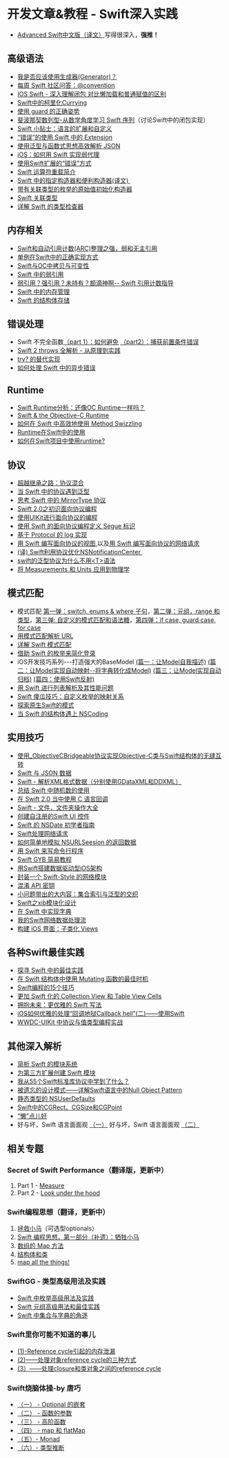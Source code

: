# 开发文章&教程 - Swift深入实践
- [Advanced Swift中文版（译文）][1]写得很深入，**强推！**

## 高级语法
- [我是否应该使用生成器(Generator)？][2]
- [每周 Swift 社区问答：@convention][3]
- [IOS Swift - 深入理解闭包 对比懒加载和普通赋值的区别][4]
- [Swift中的柯里化Currying][5]
- [使用 guard 的正确姿势][6]
- [斐波那契数列型-从数学角度学习 Swift 序列][7]（讨论Swift中的闭包实现）
- [Swift 小贴士：语言的扩展和自定义][8]
- [“错误”的使用 Swift 中的 Extension][9]
- [使用泛型与函数式思想高效解析 JSON][10]
- [iOS：如何用 Swift 实现弱代理][11]
- [使用Swift扩展的“错误”方式][12]
- [Swift 运算符重载简介][13]
- [Swift 中的指定构造器和便利构造器(译文) ][14]
- [带有关联类型的枚举的原始值初始化构造器][15]
- [Swift 关联类型][16]
- [详解 Swift 的类型检查器][17]

## 内存相关
- [Swift和自动引用计数(ARC)整理之强，弱和无主引用][18]
- [单例在Swift中的正确实现方式][19]
- [Swift与OC中拷贝与可变性][20]
- [Swift 中的弱引用][21]
- [弱引用？强引用？未持有？额滴神啊-- Swift 引用计数指导][22]
- [Swift 中的内存管理][23]
- [Swift 的结构体存储][24]

## 错误处理
- Swift 不完全函数[（part 1）：如何避免][25] [（part2）：捕获前置条件错误][26]
- [Swift 2 throws 全解析 - 从原理到实践][27]
- [try? 的替代实现][28]
- [如何处理 Swift 中的异步错误][29]

## Runtime
- [Swift Runtime分析：还像OC Runtime一样吗？][30]
- [Swift & the Objective-C Runtime][31]
- [如何在 Swift 中高效地使用 Method Swizzling][32]
- [Runtime在Swift中的使用][33]
- [如何在Swift项目中使用runtime?][34]

## 协议
- [超越继承之路：协议混合][35]
- [当 Swift 中的协议遇到泛型][36]
- [思考 Swift 中的 MirrorType 协议][37]
- [Swift 2.0之初识面向协议编程][38]
- [使用UIKit进行面向协议的编程][39]
- [使用 Swift 的面向协议编程定义 Segue 标识][40]
- [基于 Protocol 的 log 实现][41]
- [用 Swift 编写面向协议的视图][42],以及[用 Swift 编写面向协议的网络请求][43]
- [(译) Swift利用协议优化NSNotificationCenter ][44]
- [swift的泛型协议为什么不用\<T\>语法][45]
- [将 Measurements 和 Units 应用到物理学][46]

## 模式匹配
- 模式匹配 [第一弹：switch, enums & where 子句][47]，[第二弹：元组，range 和类型][48]，[第三弹: 自定义的模式匹配和语法糖][49]，[第四弹：if case, guard case, for case][50]
- [用模式匹配解析 URL][51]
- [详解 Swift 模式匹配][52]
- [借助 Swift 的枚举来简化登录][53]
- iOS开发技巧系列---打造强大的BaseModel [(篇一：让Model自我描述)][54] [(篇二：让Model实现自动映射--将字典转化成Model)][55] [(篇三：让Model实现自动归档)][56] [(篇四：使用Swift反射)][57]
- [用 Swift 进行列表解析及其性能问题][58]
- [Swift 傻瓜技巧：自定义枚举的映射关系][59]
- [探索原生Swift的模式][60]
- [当 Swift 的结构体遇上 NSCoding][61]

## 实用技巧
- [使用\_ObjectiveCBridgeable协议实现Objective-C类与Swift结构体的无缝互转][62]
- [Swift 与 JSON 数据][63]
- [Swift - 解析XML格式数据（分别使用GDataXML和DDXML）][64]
- [总结 Swift 中随机数的使用][65]
- [在 Swift 2.0 当中使用 C 语言回调][66]
- [Swift - 文件，文件夹操作大全][67]
- [创建自注册的Swift UI 控件][68]
- [Swift 的 NSDate 初学者指南][69]
- [Swift处理网络请求][70]
- [如何简单地模拟 NSURLSeesion 的返回数据][71]
- [用 Swift 来写命令行程序][72]
- [Swift GYB 简易教程][73]
- [用Swift搭建数据驱动型iOS架构][74]
- [封装一个 Swift-Style 的网络模块][75]
- [混淆 API 密钥][76]
- [小问题带出的大内容：集合索引与泛型的交织][77]
- [Swift之xib模块化设计][78]
- [在 Swift 中实现字典][79]
- [我的Swift网络数据处理流][80]
- [构建 iOS 界面：子类化 Views][81]

## 各种Swift最佳实践
- [探寻 Swift 中的最佳实践][82]
- [在 Swift 结构体中使用 Mutating 函数的最佳时机][83]
- [Swift编程的15个技巧][84]
- [更加 Swift 化的 Collection View 和 Table View Cells][85]
- [拥抱未来：更优雅的 Swift 写法][86]
 - [iOS如何优雅的处理“回调地狱Callback hell”(二)——使用Swift][87]
- [WWDC-UIKit 中协议与值类型编程实战][88]

## 其他深入解析
- [简析 Swift 的模块系统][89]
- [为第三方扩展创建 Swift 模块][90]
- [我从55个Swift标准库协议中学到了什么？][91]
- [被遗忘的设计模式——详解Swift语言中的Null Object Pattern][92]
- [静态类型的 NSUserDefaults][93]
- [Swift中的CGRect、CGSize和CGPoint][94]
- [“懒”点儿好][95]
- 好与坏，Swift 语言面面观 [（一）][96] 好与坏，Swift 语言面面观 [（二）][97]

## 相关专题
### Secret of Swift Performance（翻译版，更新中）
1. Part 1 - [Measure][98]
2. Part 2 - [Look under the hood][99]

### Swift编程思想（翻译，更新中）
1. [拯救小马][100]（可选型optionals）
2. [Swift 编程思想，第一部分（补遗）：牺牲小马][101]
2. [数组的 Map 方法][102]
3. [结构体和类][103]
1. [map all the things!][104]

### SwiftGG - 类型高级用法及实践
- [Swift 中枚举高级用法及实践][105]
- [Swift 元组高级用法和最佳实践][106]
- [Swift 中集合与字典的角逐][107]

### Swift里你可能不知道的事儿
- [(1)-Reference cycle引起的内存泄漏][108]
- [(2)——处理对象reference cycle的三种方式][109]
- [(3）——处理closure和类对象之间的reference cycle][110]

### Swift烧脑体操-by 唐巧
- [（一） - Optional 的嵌套][111]
- [（二） - 函数的参数][112]
- [（三） - 高阶函数][113]
- [（四） - map 和 flatMap][114]
- [（五）- Monad][115]
- [（六）- 类型推断][116]

[1]:	http://www.jianshu.com/p/18744b078508 "Advanced Swift中文版"
[2]:	http://swift.gg/2016/04/14/should-i-be-using-a-generator-or-not/ "我是否应该使用生成器(Generator)？"
[3]:	http://swift.gg/2016/05/18/swift-qa-2016-05-18/ "每周 Swift 社区问答：@convention"
[4]:	http://blog.csdn.net/zimo2013/article/details/50073691 "IOS_Swift_深入理解闭包 对比懒加载和普通赋值的区别"
[5]:	http://segmentfault.com/a/1190000004340919 "Swift中的柯里化Currying"
[6]:	http://swift.gg/2016/02/14/swift-guard-radix/ "使用 guard 的正确姿势"
[7]:	http://swift.gg/2015/12/04/the-fibonacci-sequencetype/ "斐波那契数列型-从数学角度学习 Swift 序列"
[8]:	http://www.cocoachina.com/swift/20151223/14774.html
[9]:	http://swift.gg/2016/05/16/using-swift-extensions/ "“错误”的使用 Swift 中的 Extension"
[10]:	http://codebuild.me/2015/09/14/efficient-json-in-swift-with-functional-concepts-and-generics/
[11]:	http://swift.gg/2016/01/19/ios-weak-delegates-swift/ "iOS：如何用 Swift 实现弱代理"
[12]:	http://geek.csdn.net/news/detail/67296 "使用Swift扩展的“错误”方式"
[13]:	http://swift.gg/2016/04/19/operator-overloading-swift/ "Swift 运算符重载简介"
[14]:	http://www.jianshu.com/p/22e666332f01 "Swift 中的指定构造器和便利构造器 [译文]"
[15]:	http://swift.gg/2016/07/11/associated-types-enum-raw-value-initializers/ "带有关联类型的枚举的原始值初始化构造器"
[16]:	http://swift.gg/2016/08/01/swift-associated-types/ "Swift 关联类型"
[17]:	http://manjusaka.itscoder.com/2016/08/02/%E8%AF%A6%E8%A7%A3Swift%E7%9A%84%E7%B1%BB%E5%9E%8B%E6%A3%80%E6%9F%A5%E5%99%A8/ "详解 Swift 的类型检查器"
[18]:	http://www.devtf.cn/?p=462
[19]:	http://www.devtf.cn/?p=937
[20]:	http://649395594.github.io/blog/2015/12/23/swiftyu-oczhong-kao-bei-yu-ke-bian-xing/ "Swift与OC中拷贝与可变性"
[21]:	http://swift.gg/2015/12/28/friday-qa-2015-12-11-swift-weak-references/ "Friday Q&A 2015-12-11：Swift 中的弱引用"
[22]:	http://www.cocoachina.com/swift/20160202/15182.html
[23]:	http://forrestchang.github.io/2016/04/15/swift-arc-notes/
[24]:	http://swift.gg/2016/06/08/friday-qa-2016-01-29-swift-struct-storage/ "Friday Q&A 2016-01-29: Swift 的结构体存储"
[25]:	http://www.cocoachina.com/swift/20160321/15729.html
[26]:	http://www.cocoachina.com/swift/20160323/15751.html
[27]:	http://www.ibm.com/developerworks/cn/mobile/mo-cn-swift/index.html "Swift 2 throws 全解析 - 从原理到实践"
[28]:	http://swift.gg/2015/10/13/alternatives-to-try-swiftlang/ "try? 的替代实现"
[29]:	http://swift.gg/2016/02/16/async-errors/ "如何处理 Swift 中的异步错误"
[30]:	http://mp.weixin.qq.com/s?__biz=MzA3ODg4MDk0Ng==&mid=403153173&idx=1&sn=c631f95b28a0eb4b842a9494e43a30e5
[31]:	http://nshipster.cn/swift-objc-runtime/ "Swift & the Objective-C Runtime"
[32]:	http://swift.gg/2016/03/29/effective-method-swizzling-with-swift/ "如何在 Swift 中高效地使用 Method Swizzling"
[33]:	https://github.com/icepy/_posts/issues/8
[34]:	http://icetime17.github.io/2016/07/03/2016-07/iOS-%E5%A6%82%E4%BD%95%E5%9C%A8Swift%E9%A1%B9%E7%9B%AE%E4%B8%AD%E4%BD%BF%E7%94%A8runtime/ "iOS --- 如何在Swift项目中使用runtime?"
[35]:	http://chengway.in/chao-yue-ji-cheng-zhi-lu-xie-yi-hun-he/
[36]:	http://chengway.in/dang-swift-zhong-de-fan-xing-yu-dao-xie-yi/
[37]:	http://segmentfault.com/a/1190000004388185 "思考 Swift 中的 MirrorType 协议"
[38]:	http://www.swiftyper.com/Swift/introducing-protocol-oriented-programming-in-swift-2.html "Swift 2.0之初识面向协议编程"
[39]:	http://www.cocoachina.com/ios/20151208/14581.html
[40]:	http://swift.gg/2016/02/01/protocol-oriented-segue-identifiers-swift/ "使用 Swift 的面向协议编程定义 Segue 标识"
[41]:	http://www.cocoachina.com/swift/20160118/14935.html
[42]:	http://swift.gg/2016/06/01/protocol-oriented-views-in-swift/ "用 Swift 编写面向协议的视图"
[43]:	http://swift.gg/2016/06/03/protocol-oriented-networking-in-swift/ "用 Swift 编写面向协议的网络请求"
[44]:	http://www.jianshu.com/p/35fed6082b01 "[译]Swift利用协议优化NSNotificationCenter"
[45]:	http://www.jianshu.com/p/ef4a9b56f951 "swift的泛型协议为什么不用<T>语法"
[46]:	http://swift.gg/2016/08/11/unitproduct/ "将 Measurements 和 Units 应用到物理学"
[47]:	https://chengway.in/mo-shi-pi-pei-di-yi-dan-switch-enums-where-zi-ju/ "模式匹配第一弹：switch, enums & where 子句"
[48]:	https://chengway.in/mo-shi-pi-pei-di-er-dan-yuan-zu-range-he-lei-xing/ "模式匹配第二弹：元组，range 和类型"
[49]:	https://chengway.in/mo-shi-pi-pei-di-san-dan-zi-ding-yi-de-mo-shi-pi-pei-he-yu-fa-tang/ "模式匹配第三弹: 自定义的模式匹配和语法糖"
[50]:	https://chengway.in/mo-shi-pi-pei-di-si-dan-if-case-guard-case-for-case/ "模式匹配第四弹：if case, guard case, for case"
[51]:	http://swift.gg/2015/09/15/urls-and-pattern-matching/
[52]:	http://swift.gg/2015/10/27/swift-pattern-matching-in-detail/ "详解 Swift 模式匹配"
[53]:	https://realm.io/cn/news/david-east-simplifying-login-swift-enums/ "借助 Swift 的枚举来简化登录"
[54]:	http://www.jianshu.com/p/53b1e5785b24 "iOS开发技巧系列---打造强大的BaseModel(篇一：让Model自我描述)"
[55]:	http://www.jianshu.com/p/7d94e49297b6 "iOS开发技巧系列---打造强大的BaseModel(篇二：让Model实现自动映射--将字典转化成Model)"
[56]:	http://www.jianshu.com/p/afe92d90c563 "iOS开发技巧系列---打造强大的BaseModel(篇三：让Model实现自动归档)"
[57]:	http://www.jianshu.com/p/2a7176f3f879 "iOS开发技巧系列---打造强大的BaseModel(篇四：使用Swift反射)"
[58]:	http://swift.gg/2015/10/29/list-comprehensions-and-performance-with-swift/ "用 Swift 进行列表解析及其性能问题"
[59]:	http://swift.gg/2016/06/13/stupid-swift-tricks-5-enums/ "Swift 傻瓜技巧：自定义枚举的映射关系"
[60]:	https://www.sdk.cn/news/4006
[61]:	https://chengway.in/dang-swift-de-jie-gou-ti-yu-shang-nscoding/
[62]:	http://southpeak.github.io/blog/2015/10/26/objectivecbridgeable-protocol-for-objectivec-class-and-swift-struct/
[63]:	http://swiftcafe.io/2015/07/18/swift-json/
[64]:	http://www.hangge.com/blog/cache/detail_646.html
[65]:	http://www.cocoachina.com/swift/20151013/13624.html
[66]:	http://swift.gg/2015/11/11/c-callbacks-in-swift/ "在 Swift 2.0 当中使用 C 语言回调"
[67]:	http://www.hangge.com/blog/cache/detail_527.html "Swift - 文件，文件夹操作大全"
[68]:	http://www.devtf.cn/?p=1162 "创建自注册的Swift UI 控件"
[69]:	http://swift.gg/2015/12/14/a-beginners-guide-to-nsdate-in-swift/ "Swift 的 NSDate 初学者指南"
[70]:	https://github.com/icepy/_posts/issues/10 "每周练习：Swift处理网络请求"
[71]:	http://swift.gg/2016/01/22/an-easy-way-to-stub-nsurlsession/ "如何简单地模拟 NSURLSeesion 的返回数据"
[72]:	http://swift.gg/2016/03/28/command-line-utilities-in-swift/ "用 Swift 来写命令行程序"
[73]:	http://swift.gg/2016/03/04/a-short-swift-gyb-tutorial/ "Swift GYB 简易教程"
[74]:	http://mrpeak.cn/blog/swift-dda/ "用Swift搭建数据驱动型iOS架构"
[75]:	http://www.jianshu.com/p/933c175d0fc6 "封装一个 Swift-Style 的网络模块"
[76]:	http://swift.gg/2016/07/04/obscuring-api-keys/ "混淆 API 密钥"
[77]:	http://www.jianshu.com/p/122e1df2fd26 "小问题带出的大内容：集合索引与泛型的交织"
[78]:	http://www.cocoachina.com/swift/20160728/17218.html
[79]:	http://swift.gg/2016/08/08/implementing-dictionary-in-swift/ "在 Swift 中实现字典"
[80]:	https://www.tsusolo.com/2016/08/02/swift-network-flow.html?hmsr=toutiao.io&utm_medium=toutiao.io&utm_source=toutiao.io
[81]:	http://swift.gg/2016/08/16/building-ios-interfaces-subclassing-views/ "构建 iOS 界面：子类化 Views"
[82]:	https://realm.io/cn/news/gotocph-ash-furrow-best-practices-swift/ "探寻 Swift 中的最佳实践"
[83]:	http://swift.gg/2016/02/06/when-to-use-mutating-functions-in-swift-structs/ "在 Swift 结构体中使用 Mutating 函数的最佳时机"
[84]:	http://geek.csdn.net/news/detail/58593
[85]:	http://swift.gg/2016/02/02/being-swifty-with-collection-view-and-table-view-cells/ "更加 Swift 化的 Collection View 和 Table View Cells"
[86]:	https://realm.io/cn/news/doios-daniel-steinberg-ready-for-the-future/ "拥抱未来：更优雅的 Swift 写法"
[87]:	http://www.jianshu.com/p/deb65d0a6b8c "iOS如何优雅的处理“回调地狱Callback hell”(二)——使用Swift"
[88]:	http://www.jianshu.com/p/0d2fab095ae2 "WWDC-UIKit 中协议与值类型编程实战"
[89]:	http://www.cocoachina.com/industry/20140621/8904.html
[90]:	http://andelf.github.io/blog/2015/01/23/swift-3rd-library-install-as-swift-modules/
[91]:	http://www.cocoachina.com/swift/20160107/14868.html
[92]:	http://www.csdn.net/article/2015-11-17/2826234-null-object-pattern-in-swift
[93]:	http://swift.gg/2016/02/17/nsuserdefaults-static/ "静态类型的 NSUserDefaults"
[94]:	http://www.jianshu.com/p/da3c2c30e072 "Swift中的CGRect、CGSize和CGPoint"
[95]:	http://swift.gg/2016/03/25/being-lazy/ "“懒”点儿好"
[96]:	http://swift.gg/2016/07/20/good-swift-bad-swift-part-1/ "好与坏，Swift 语言面面观（一）"
[97]:	http://swift.gg/2016/07/25/good-swift-bad-swift-part-2/ "好与坏，Swift 语言面面观（二）"
[98]:	http://southpeak.github.io/blog/2015/11/05/secret-of-swift-performance-part-1/
[99]:	http://southpeak.github.io/blog/2015/11/05/secret-of-swift-performance-part-2/
[100]:	http://swift.gg/2015/09/29/thinking-in-swift-1/ "Swift 编程思想，第一部分：拯救小马"
[101]:	http://swift.gg/2016/03/21/thinking-in-swift-1-addendum/ "Swift 编程思想，第一部分（补遗）：牺牲小马"
[102]:	http://swift.gg/2015/10/09/thinking-in-swift-2/ "Swift 编程思想，第二部分：数组的 Map 方法"
[103]:	http://alisoftware.github.io/swift/2015/10/03/thinking-in-swift-3/ "Swift编程思想第三部分：结构体和类"
[104]:	http://swift.gg/2015/10/22/thinking-in-swift-4/ "Swift 编程思想 Part 4：map all the things!"
[105]:	http://swift.gg/2015/11/20/advanced-practical-enum-examples/ "Swift 中枚举高级用法及实践"
[106]:	http://swift.gg/2015/10/10/tuples-swift-advanced-usage-best-practices/ "Swift 元组高级用法和最佳实践"
[107]:	http://swift.gg/2016/01/20/sets-vs-dictionaries-smackdown-in-swiftlang/ "Swift 中集合与字典的角逐"
[108]:	http://segmentfault.com/a/1190000004331260 "Swift里你可能不知道的事儿(1)-Reference cycle引起的内存泄漏"
[109]:	http://segmentfault.com/a/1190000004345727 "Swift里你可能不知道的事儿(2)——处理对象reference cycle的三种方式"
[110]:	https://segmentfault.com/a/1190000004584432 "Swift里你可能不知道的事儿（3）——处理closure和类对象之间的reference cycle"
[111]:	http://www.infoq.com/cn/articles/swift-brain-gym-optional
[112]:	http://www.infoq.com/cn/articles/swift-brain-gym-arguments?utm_campaign=rightbar_v2&utm_source=infoq&utm_medium=articles_link&utm_content=link_text "Swift 烧脑体操（二） - 函数的参数"
[113]:	http://www.infoq.com/cn/articles/swift-brain-gym-high-order-function?utm_campaign=rightbar_v2&utm_source=infoq&utm_medium=articles_link&utm_content=link_text "Swift 烧脑体操（三） - 高阶函数"
[114]:	http://www.infoq.com/cn/articles/swift-brain-gym-map-and-flatmap?utm_campaign=rightbar_v2&utm_source=infoq&utm_medium=articles_link&utm_content=link_text "Swift 烧脑体操（四） - map 和 flatMap"
[115]:	http://www.infoq.com/cn/articles/swift-brain-gym-monad?utm_campaign=rightbar_v2&utm_source=infoq&utm_medium=articles_link&utm_content=link_text "Swift 烧脑体操（五）- Monad"
[116]:	http://blog.devtang.com/2016/05/22/swift-gym-6-type-infer/ "Swift 烧脑体操（六）- 类型推断"